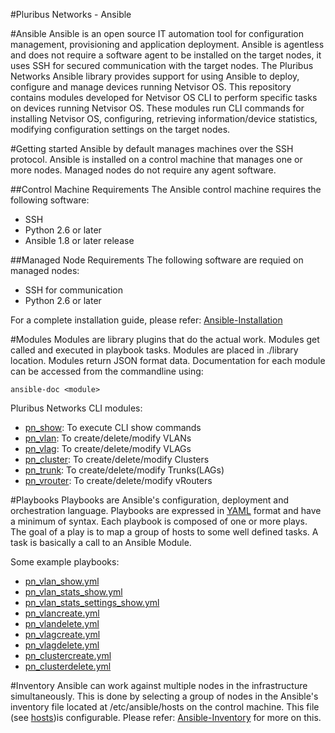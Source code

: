 #Pluribus Networks - Ansible

#Ansible
 Ansible is an open source IT automation tool for configuration management, provisioning and application deployment. Ansible is agentless and does not require a software agent to be installed on the target nodes, it uses SSH for secured communication with the target nodes. The Pluribus Networks Ansible library provides support for using Ansible to deploy, configure and manage devices running Netvisor OS. This repository contains modules developed for Netvisor OS CLI to perform specific tasks on devices running Netvisor OS. These modules run CLI commands for installing Netvisor OS, configuring, retrieving information/device statistics, modifying configuration settings on the target nodes. 

#Getting started
 Ansible by default manages machines over the SSH protocol. Ansible is installed on a control machine that manages one or more nodes. Managed nodes do not require any agent software. 
 
##Control Machine Requirements 
  The Ansible control machine requires the following software:
  - SSH
  - Python 2.6 or later
  - Ansible 1.8 or later release 

##Managed Node Requirements
  The following software are requied on managed nodes:
  - SSH for communication
  - Python 2.6 or later

For a complete installation guide, please refer: [Ansible-Installation](https://docs.ansible.com/ansible/intro_installation.html)

#Modules
 Modules are library plugins that do the actual work. Modules get called and executed in playbook tasks. Modules are placed in ./library location. Modules return JSON format data. Documentation for each module can be accessed from the commandline using:
 ```
 ansible-doc <module> 
 ```
 
 Pluribus Networks CLI modules:
 - [pn_show](ansible/library/pn_show.py): To execute CLI show commands
 - [pn_vlan](ansible/library/pn_vlan.py): To create/delete/modify VLANs
 - [pn_vlag](ansible/library/pn_vlag.py): To create/delete/modify VLAGs
 - [pn_cluster](ansible/library/pn_cluster.py): To create/delete/modify Clusters
 - [pn_trunk](ansible/library/pn_trunk.py): To create/delete/modify Trunks(LAGs)
 - [pn_vrouter](ansible/library/pn_vrouter.py): To create/delete/modify vRouters


#Playbooks
 Playbooks are Ansible's configuration, deployment and orchestration language. Playbooks are expressed in [YAML](https://docs.ansible.com/ansible/YAMLSyntax.html) format and have a minimum of syntax. Each playbook is composed of one or more plays. The goal of a play is to map a group of hosts to some well defined tasks. A task is basically a call to an Ansible Module. 
 
 Some example playbooks:
 
 - [pn_vlan_show.yml](ansible/examples/pn_vlan_show.yml)
 - [pn_vlan_stats_show.yml](ansible/examples/pn_vlan_stats_show.yml)
 - [pn_vlan_stats_settings_show.yml](ansible/examples/pn_vlan_stats_settings_show.yml)
 - [pn_vlancreate.yml](ansible/examples/pn_vlancreate.yml)
 - [pn_vlandelete.yml](ansible/examples/pn_vlandelete.yml)
 - [pn_vlagcreate.yml](ansible/examples/pn_vlagcreate.yml)
 - [pn_vlagdelete.yml](ansible/examples/pn_vlagdelete.yml)
 - [pn_clustercreate.yml](ansible/examples/pn_clustecreate.yml)
 - [pn_clusterdelete.yml](ansible/examples/pn_clusterdelete.yml)

#Inventory
 Ansible can work against multiple nodes in the infrastructure simultaneously. This is done by selecting a group of nodes in the Ansible's inventory file located at /etc/ansible/hosts on the control machine. This file (see [hosts](ansible/hosts))is configurable. Please refer: [Ansible-Inventory](https://docs.ansible.com/ansible/intro_inventory.html) for more on this.

